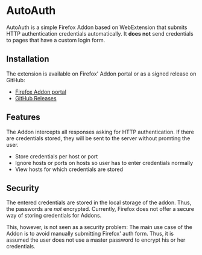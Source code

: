 # AutoAuth
AutoAuth is a simple Firefox Addon based on WebExtension that submits HTTP authentication credentials automatically. It **does not** send credentials to pages that have a custom login form.

## Installation
The extension is available on Firefox' Addon portal or as a signed release on GitHub:
* [Firefox Addon portal](https://addons.mozilla.org/firefox/addon/autoauth/)
* [GitHub Releases](https://github.com/steffanschlein/AutoAuth/releases)

## Features
The Addon intercepts all responses asking for HTTP authentication. If there are credentials stored, they will be sent to the server without promting the user.
* Store credentials per host or port
* Ignore hosts or ports on hosts so user has to enter credentials normally
* View hosts for which credentials are stored

## Security
The entered credentials are stored in the local storage of the addon. Thus, the passwords are *not* encrypted. Currently, Firefox does not offer a secure way of storing credentials for Addons.

This, however, is not seen as a security problem: The main use case of the Addon is to avoid manually submitting Firefox' auth form. Thus, it is assumed the user does not use a master password to encrypt his or her credentials.
